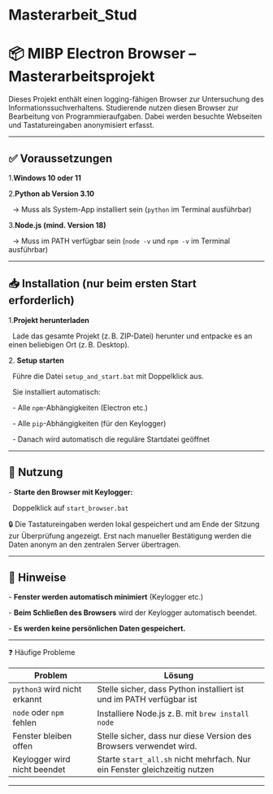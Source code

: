 # Masterarbeit\_Stud

# 📦 MIBP Electron Browser – Masterarbeitsprojekt



Dieses Projekt enthält einen logging-fähigen Browser zur Untersuchung des Informationssuchverhaltens. Studierende nutzen diesen Browser zur Bearbeitung von Programmieraufgaben. Dabei werden besuchte Webseiten und Tastatureingaben anonymisiert erfasst.



---



## ✅ Voraussetzungen



1\.**Windows 10 oder 11**

2\.**Python ab Version 3.10**  

&nbsp;  → Muss als System-App installiert sein (`python` im Terminal ausführbar)

3\.**Node.js (mind. Version 18)**  

&nbsp;  → Muss im PATH verfügbar sein (`node -v` und `npm -v` im Terminal ausführbar)



---



## 📥 Installation (nur beim ersten Start erforderlich)



1\.**Projekt herunterladen**  

&nbsp;  Lade das gesamte Projekt (z. B. ZIP-Datei) herunter und entpacke es an einen beliebigen Ort (z. B. Desktop).



2\. **Setup starten**  

&nbsp;  Führe die Datei `setup_and_start.bat` mit Doppelklick aus.  

&nbsp;  Sie installiert automatisch:

&nbsp;  - Alle `npm`-Abhängigkeiten (Electron etc.)

&nbsp;  - Alle `pip`-Abhängigkeiten (für den Keylogger)

&nbsp;  - Danach wird automatisch die reguläre Startdatei geöffnet



---



## 🚀 Nutzung



\- **Starte den Browser mit Keylogger:**  

&nbsp; Doppelklick auf `start_browser.bat`



🔒 Die Tastatureingaben werden lokal gespeichert und am Ende der Sitzung zur Überprüfung angezeigt. Erst nach manueller Bestätigung werden die Daten anonym an den zentralen Server übertragen.



---



## 📄 Hinweise



\- **Fenster werden automatisch minimiert** (Keylogger etc.)

\- **Beim Schließen des Browsers** wird der Keylogger automatisch beendet.

\- **Es werden keine persönlichen Daten gespeichert.**



---



❓ Häufige Probleme  

| Problem                          | Lösung                                                                 |
|----------------------------------|------------------------------------------------------------------------|
| `python3` wird nicht erkannt     | Stelle sicher, dass Python installiert ist und im PATH verfügbar ist   |
| `node` oder `npm` fehlen         | Installiere Node.js z. B. mit `brew install node`                      |
| Fenster bleiben offen            | Stelle sicher, dass nur diese Version des Browsers verwendet wird.    |
| Keylogger wird nicht beendet     | Starte `start_all.sh` nicht mehrfach. Nur ein Fenster gleichzeitig nutzen |

---

